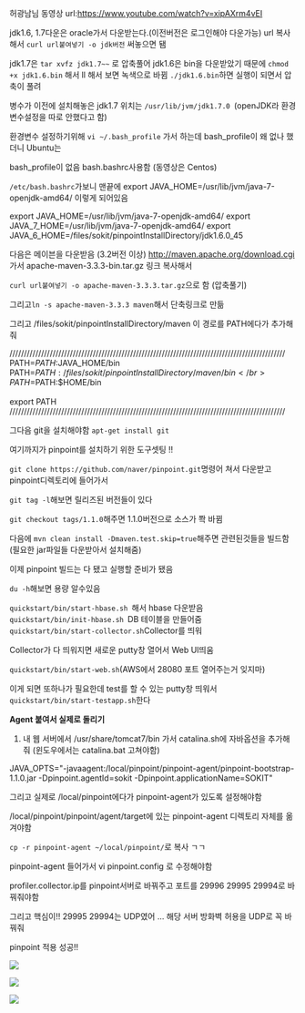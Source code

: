 허광남님 동영상 url:https://www.youtube.com/watch?v=xipAXrm4vEI

jdk1.6, 1.7다운은 oracle가서 다운받는다.(이전버전은 로그인해야 다운가능) url 복사해서 ```curl url붙여넣기 -o jdk버전``` 써놓으면 됌 

jdk1.7은 ```tar xvfz jdk1.7~~``` 로 압축풀어 
jdk1.6은 bin을 다운받았기 때문에 ```chmod +x jdk1.6.bin``` 해서 ll 해서 보면 녹색으로 바뀜 
``` ./jdk1.6.bin ```하면 실행이 되면서 압축이 풀려 

병수가 이전에 설치해놓은 jdk1.7 위치는 ```/usr/lib/jvm/jdk1.7.0 ```(openJDK라 환경변수설정을 따로 안했다고 함) 

환경변수 설정하기위해 ``` vi ~/.bash_profile ``` 가서 하는데 bash_profile이 왜 없나 했더니 Ubuntu는 

bash_profile이 없음 bash.bashrc사용함 (동영상은 Centos) 

``` /etc/bash.bashrc ```가보니 맨끝에 export JAVA_HOME=/usr/lib/jvm/java-7-openjdk-amd64/  이렇게 되어있음 

export JAVA_HOME=/usr/lib/jvm/java-7-openjdk-amd64/
export JAVA_7_HOME=/usr/lib/jvm/java-7-openjdk-amd64/
export JAVA_6_HOME=/files/sokit/pinpointInstallDirectory/jdk1.6.0_45

다음은 메이븐을 다운받음 (3.2버전 이상)
http://maven.apache.org/download.cgi 가서  apache-maven-3.3.3-bin.tar.gz 링크 복사해서 

``` curl url붙여넣기 -o apache-maven-3.3.3.tar.gz ```으로 함 (압축풀기) 

그리고``` ln -s apache-maven-3.3.3 maven ```해서 단축링크로 만듦

그리고 /files/sokit/pinpointInstallDirectory/maven 이 경로를 PATH에다가 추가해줘 

////////////////////////////////////////////////////////////////////////////////////////////////</br>
PATH=$PATH:$JAVA_HOME/bin</br>
PATH=$PATH:/files/sokit/pinpointInstallDirectory/maven/bin</br>
PATH=$PATH:$HOME/bin</br>
</br>
export PATH</br>
////////////////////////////////////////////////////////////////////////////////////////////////</br>

그다음 git을 설치해야함 ``` apt-get install git ```

여기까지가 pinpoint를 설치하기 위한 도구셋팅 !! 

``` git clone https://github.com/naver/pinpoint.git ```명령어 쳐서 다운받고 pinpoint디렉토리에 들어가서 

``` git tag -l ```해보면 릴리즈된 버전들이 있다 

``` git checkout tags/1.1.0 ```해주면 1.1.0버전으로 소스가 쫙 바뀜

다음에 ``` mvn clean install -Dmaven.test.skip=true ```해주면 관련된것들을 빌드함 (필요한 jar파일들 다운받아서 설치해줌) 

이제 pinpoint 빌드는 다 됐고 실행할 준비가 됐음 

``` du -h ```해보면 용량 알수있음 

``` quickstart/bin/start-hbase.sh  ```해서 hbase 다운받음 <br>
``` quickstart/bin/init-hbase.sh  ```DB 테이블을 만들어줌 <br>
``` quickstart/bin/start-collector.sh ```Collector를 띄워 <br>

Collector가 다 띄워지면 새로운 putty창 열어서 Web UI띄움 

``` quickstart/bin/start-web.sh ```(AWS에서 28080 포트 열어주는거 잊지마) 

이게 되면 또하나가 필요한데 test를 할 수 있는 putty창 띄워서
``` quickstart/bin/start-testapp.sh ```한다 

**Agent 붙여서 실제로 돌리기** 

1. 내 웹 서버에서 /usr/share/tomcat7/bin 가서 catalina.sh에 자바옵션을 추가해줘 (윈도우에서는 catalina.bat 고쳐야함)

JAVA_OPTS="-javaagent:/local/pinpoint/pinpoint-agent/pinpoint-bootstrap-1.1.0.jar -Dpinpoint.agentId=sokit -Dpinpoint.applicationName=SOKIT" 

그리고 실제로 /local/pinpoint에다가 pinpoint-agent가 있도록 설정해야함 

/local/pinpoint/pinpoint/agent/target에 있는 pinpoint-agent 디렉토리 자체를 옮겨야함

``` cp -r pinpoint-agent ~/local/pinpoint/ ```로 복사 ㄱㄱ 

pinpoint-agent 들어가서 vi pinpoint.config 로 수정해야함 

profiler.collector.ip를 pinpoint서버로 바꿔주고 
포트를 29996 29995 29994로 바꿔줘야함 

그리고 핵심이!! 29995 29994는 UDP였어 ... 해당 서버 방화벽 허용을 UDP로 꼭 바꿔줘 

pinpoint 적용 성공!! <br>

![](pinpoint1.PNG)

![](pinpoint2.PNG)

![](pinpoint3.PNG)

